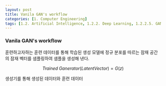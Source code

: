 ```yaml
---
layout: post
title: Vanila GAN's workflow
categories: [1. Computer Engineering]
tags: [1.2. Artificial Intelligence, 1.2.2. Deep Learning, 1.2.2.5. GAN]
---
```


### Vanila GAN's workflow

훈련하고자하는 훈련 데이터를 통해 학습된 생성 모델에 정규 분포를 따르는 잠재 공간의 잠재 벡터를 샘플링하여 샘플을 생성해 낸다.

$$Trained\; Ganerator(Latent Vector) = G(z)$$

생성기를 통해 생성된 데이터와 훈련 데이터